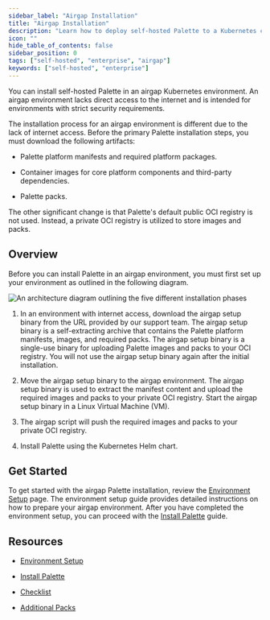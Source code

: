 ```yaml
---
sidebar_label: "Airgap Installation"
title: "Airgap Installation"
description: "Learn how to deploy self-hosted Palette to a Kubernetes cluster using a Helm Chart."
icon: ""
hide_table_of_contents: false
sidebar_position: 0
tags: ["self-hosted", "enterprise", "airgap"]
keywords: ["self-hosted", "enterprise"]
---
```


You can install self-hosted Palette in an airgap Kubernetes environment. An airgap environment lacks direct access to
the internet and is intended for environments with strict security requirements.

The installation process for an airgap environment is different due to the lack of internet access. Before the primary
Palette installation steps, you must download the following artifacts:

- Palette platform manifests and required platform packages.

- Container images for core platform components and third-party dependencies.

- Palette packs.

The other significant change is that Palette's default public OCI registry is not used. Instead, a private OCI registry
is utilized to store images and packs.

## Overview

Before you can install Palette in an airgap environment, you must first set up your environment as outlined in the
following diagram.

![An architecture diagram outlining the five different installation phases](/enterprise-version_air-gap-repo_k8s-points-overview-order-diagram.webp)

1. In an environment with internet access, download the airgap setup binary from the URL provided by our support team.
   The airgap setup binary is a self-extracting archive that contains the Palette platform manifests, images, and
   required packs. The airgap setup binary is a single-use binary for uploading Palette images and packs to your OCI
   registry. You will not use the airgap setup binary again after the initial installation.

2. Move the airgap setup binary to the airgap environment. The airgap setup binary is used to extract the manifest
   content and upload the required images and packs to your private OCI registry. Start the airgap setup binary in a
   Linux Virtual Machine (VM).

3. The airgap script will push the required images and packs to your private OCI registry.

4. Install Palette using the Kubernetes Helm chart.

## Get Started

To get started with the airgap Palette installation, review the [Environment Setup](./kubernetes-airgap-instructions.md)
page. The environment setup guide provides detailed instructions on how to prepare your airgap environment. After you
have completed the environment setup, you can proceed with the [Install Palette](./install.md) guide.

## Resources

- [Environment Setup](kubernetes-airgap-instructions.md)

- [Install Palette](./install.md)

- [Checklist](checklist.md)

- [Additional Packs](../../airgap/supplemental-packs.md)

